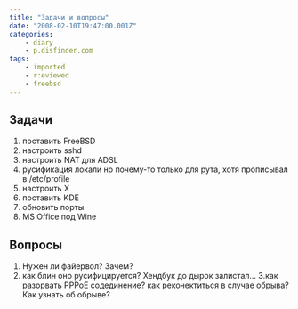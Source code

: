 ```yaml
---
title: "Задачи и вопросы"
date: "2008-02-10T19:47:00.001Z"
categories:
    - diary
    - p.disfinder.com
tags:
    - imported
    - r:eviewed
    - freebsd
---
```



## Задачи

1. поставить FreeBSD
2. настроить sshd
3. настроить NAT для ADSL
4. русификация локали но почему\-то только для рута, хотя прописывал в /etc/profile
5. настроить X
6. поставить KDE
7. обновить порты
8. MS Office под Wine
 
## Вопросы

1. Нужен ли файервол? Зачем?
2. как блин оно русифицируется? Хендбук до дырок залистал...
3.как разорвать PPPoE содединение? как реконектиться в случае обрыва? Как узнать об обрыве?